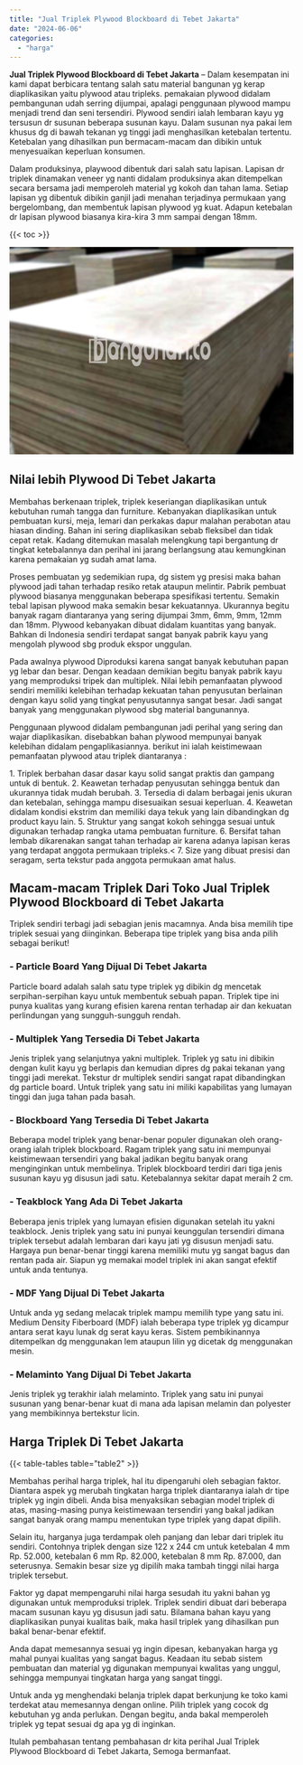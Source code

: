```yaml
---
title: "Jual Triplek Plywood Blockboard di Tebet Jakarta"
date: "2024-06-06"
categories: 
  - "harga"
---
```


**Jual Triplek Plywood Blockboard di Tebet Jakarta** – Dalam kesempatan ini kami dapat berbicara tentang salah satu material bangunan yg kerap diaplikasikan yaitu plywood atau tripleks. pemakaian plywood didalam pembangunan udah serring dijumpai, apalagi penggunaan plywood mampu menjadi trend dan seni tersendiri. Plywood sendiri ialah lembaran kayu yg tersusun dr susunan beberapa susunan kayu. Dalam susunan nya pakai lem khusus dg di bawah tekanan yg tinggi jadi menghasilkan ketebalan tertentu. Ketebalan yang dihasilkan pun bermacam-macam dan dibikin untuk menyesuaikan keperluan konsumen.

Dalam produksinya, playwood dibentuk dari salah satu lapisan. Lapisan dr triplek dinamakan veneer yg nanti didalam produksinya akan ditempelkan secara bersama jadi memperoleh material yg kokoh dan tahan lama. Setiap lapisan yg dibentuk dibikin ganjil jadi menahan terjadinya permukaan yang bergelombang, dan membentuk lapisan plywood yg kuat. Adapun ketebalan dr lapisan plywood biasanya kira-kira 3 mm sampai dengan 18mm.

{{< toc >}}

![Jual Triplek Plywood Blockboard di Tebet Jakarta](/images/jual-triplek-murah-30.png)

## Nilai lebih Plywood Di Tebet Jakarta

Membahas berkenaan triplek, triplek keseriangan diaplikasikan untuk kebutuhan rumah tangga dan furniture. Kebanyakan diaplikasikan untuk pembuatan kursi, meja, lemari dan perkakas dapur malahan perabotan atau hiasan dinding. Bahan ini sering diaplikasikan sebab fleksibel dan tidak cepat retak. Kadang ditemukan masalah melengkung tapi bergantung dr tingkat ketebalannya dan perihal ini jarang berlangsung atau kemungkinan karena pemakaian yg sudah amat lama.

Proses pembuatan yg sedemikian rupa, dg sistem yg presisi maka bahan plywood jadi tahan terhadap resiko retak ataupun melintir. Pabrik pembuat plywood biasanya menggunakan beberapa spesifikasi tertentu. Semakin tebal lapisan plywood maka semakin besar kekuatannya. Ukurannya begitu banyak ragam diantaranya yang sering dijumpai 3mm, 6mm, 9mm, 12mm dan 18mm. Plywood kebanyakan dibuat didalam kuantitas yang banyak. Bahkan di Indonesia sendiri terdapat sangat banyak pabrik kayu yang mengolah plywood sbg produk ekspor unggulan.

Pada awalnya plywood Diproduksi karena sangat banyak kebutuhan papan yg lebar dan besar. Dengan keadaan demikian begitu banyak pabrik kayu yang memproduksi tripek dan multiplek. Nilai lebih pemanfaatan plywood sendiri memiliki kelebihan terhadap kekuatan tahan penyusutan berlainan dengan kayu solid yang tingkat penyusutannya sangat besar. Jadi sangat banyak yang menggunakan plywood sbg material bangunannya.

Penggunaan plywood didalam pembangunan jadi perihal yang sering dan wajar diaplikasikan. disebabkan bahan plywood mempunyai banyak kelebihan didalam pengaplikasiannya. berikut ini ialah keistimewaan pemanfaatan plywood atau triplek diantaranya :

1\. Triplek berbahan dasar dasar kayu solid sangat praktis dan gampang untuk di bentuk. 2. Keawetan terhadap penyusutan sehingga bentuk dan ukurannya tidak mudah berubah. 3. Tersedia di dalam berbagai jenis ukuran dan ketebalan, sehingga mampu disesuaikan sesuai keperluan. 4. Keawetan didalam kondisi ekstrim dan memiliki daya tekuk yang lain dibandingkan dg product kayu lain. 5. Struktur yang sangat kokoh sehingga sesuai untuk digunakan terhadap rangka utama pembuatan furniture. 6. Bersifat tahan lembab dikarenakan sangat tahan terhadap air karena adanya lapisan keras yang terdapat anggota permukaan tripleks.< 7. Size yang dibuat presisi dan seragam, serta tekstur pada anggota permukaan amat halus.

## Macam-macam Triplek Dari Toko Jual Triplek Plywood Blockboard di Tebet Jakarta

Triplek sendiri terbagi jadi sebagian jenis macamnya. Anda bisa memilih tipe triplek sesuai yang diinginkan. Beberapa tipe triplek yang bisa anda pilih sebagai berikut!

### \- Particle Board Yang Dijual Di Tebet Jakarta

Particle board adalah salah satu type triplek yg dibikin dg mencetak serpihan-serpihan kayu untuk membentuk sebuah papan. Triplek tipe ini punya kualitas yang kurang efisien karena rentan terhadap air dan kekuatan perlindungan yang sungguh-sungguh rendah.

### \- Multiplek Yang Tersedia Di Tebet Jakarta

Jenis triplek yang selanjutnya yakni multiplek. Triplek yg satu ini dibikin dengan kulit kayu yg berlapis dan kemudian dipres dg pakai tekanan yang tinggi jadi merekat. Tekstur dr multiplek sendiri sangat rapat dibandingkan dg particle board. Untuk triplek yang satu ini miliki kapabilitas yang lumayan tinggi dan juga tahan pada basah.

### \- Blockboard Yang Tersedia Di Tebet Jakarta

Beberapa model triplek yang benar-benar populer digunakan oleh orang-orang ialah triplek blockboard. Ragam triplek yang satu ini mempunyai keistimewaan tersendiri yang bakal jadikan begitu banyak orang menginginkan untuk membelinya. Triplek blockboard terdiri dari tiga jenis susunan kayu yg disusun jadi satu. Ketebalannya sekitar dapat meraih 2 cm.

### \- Teakblock Yang Ada Di Tebet Jakarta

Beberapa jenis triplek yang lumayan efisien digunakan setelah itu yakni teakblock. Jenis triplek yang satu ini punyai keunggulan tersendiri dimana triplek tersebut adalah lembaran dari kayu jati yg disusun menjadi satu. Hargaya pun benar-benar tinggi karena memiliki mutu yg sangat bagus dan rentan pada air. Siapun yg memakai model triplek ini akan sangat efektif untuk anda tentunya.

### \- MDF Yang Dijual Di Tebet Jakarta

Untuk anda yg sedang melacak triplek mampu memilih type yang satu ini. Medium Density Fiberboard (MDF) ialah beberapa type triplek yg dicampur antara serat kayu lunak dg serat kayu keras. Sistem pembikinannya ditempelkan dg menggunakan lem ataupun lilin yg dicetak dg menggunakan mesin.

### \- Melaminto Yang Dijual Di Tebet Jakarta

Jenis triplek yg terakhir ialah melaminto. Triplek yang satu ini punyai susunan yang benar-benar kuat di mana ada lapisan melamin dan polyester yang membikinnya bertekstur licin.

## Harga Triplek Di Tebet Jakarta

{{< table-tables table="table2" >}}

Membahas perihal harga triplek, hal itu dipengaruhi oleh sebagian faktor. Diantara aspek yg merubah tingkatan harga triplek diantaranya ialah dr tipe triplek yg ingin dibeli. Anda bisa menyaksikan sebagian model triplek di atas, masing-masing punya keistimewaan tersendiri yang bakal jadikan sangat banyak orang mampu menentukan type triplek yang dapat dipilih.

Selain itu, harganya juga terdampak oleh panjang dan lebar dari triplek itu sendiri. Contohnya triplek dengan size 122 x 244 cm untuk ketebalan 4 mm Rp. 52.000, ketebalan 6 mm Rp. 82.000, ketebalan 8 mm Rp. 87.000, dan seterusnya. Semakin besar size yg dipilih maka tambah tinggi nilai harga triplek tersebut.

Faktor yg dapat mempengaruhi nilai harga sesudah itu yakni bahan yg digunakan untuk memproduksi triplek. Triplek sendiri dibuat dari beberapa macam susunan kayu yg disusun jadi satu. Bilamana bahan kayu yang diaplikasikan punyai kualitas baik, maka hasil triplek yang dihasilkan pun bakal benar-benar efektif.

Anda dapat memesannya sesuai yg ingin dipesan, kebanyakan harga yg mahal punyai kualitas yang sangat bagus. Keadaan itu sebab sistem pembuatan dan material yg digunakan mempunyai kwalitas yang unggul, sehingga mempunyai tingkatan harga yang sangat tinggi.

Untuk anda yg menghendaki belanja triplek dapat berkunjung ke toko kami terdekat atau memesannya dengan online. Pilih triplek yang cocok dg kebutuhan yg anda perlukan. Dengan begitu, anda bakal memperoleh triplek yg tepat sesuai dg apa yg di inginkan.

Itulah pembahasan tentang pembahasan dr kita perihal Jual Triplek Plywood Blockboard di Tebet Jakarta, Semoga bermanfaat.
